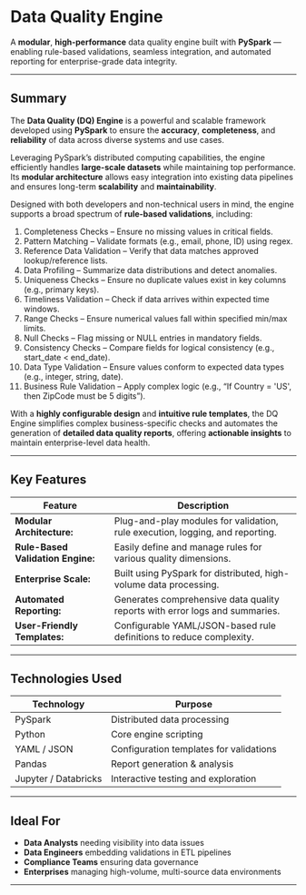 # Data Quality Engine
A **modular**, **high-performance** data quality engine built with **PySpark** — enabling rule-based validations, seamless integration, and automated reporting for enterprise-grade data integrity.

---

## Summary  

The **Data Quality (DQ) Engine** is a powerful and scalable framework developed using **PySpark** to ensure the **accuracy**, **completeness**, and **reliability** of data across diverse systems and use cases.  

Leveraging PySpark’s distributed computing capabilities, the engine efficiently handles **large-scale datasets** while maintaining top performance. Its **modular architecture** allows easy integration into existing data pipelines and ensures long-term **scalability** and **maintainability**.  

Designed with both developers and non-technical users in mind, the engine supports a broad spectrum of **rule-based validations**, including:

1. Completeness Checks – Ensure no missing values in critical fields.<br>
2. Pattern Matching – Validate formats (e.g., email, phone, ID) using regex.<br>
3. Reference Data Validation – Verify that data matches approved lookup/reference lists.<br>
4. Data Profiling – Summarize data distributions and detect anomalies.<br>
5. Uniqueness Checks – Ensure no duplicate values exist in key columns (e.g., primary keys).<br>
6. Timeliness Validation – Check if data arrives within expected time windows.<br>
7. Range Checks – Ensure numerical values fall within specified min/max limits.<br>
8. Null Checks – Flag missing or NULL entries in mandatory fields.<br>
9. Consistency Checks – Compare fields for logical consistency (e.g., start_date < end_date).<br>
10. Data Type Validation – Ensure values conform to expected data types (e.g., integer, string, date).<br>
11. Business Rule Validation – Apply complex logic (e.g., “If Country = 'US', then ZipCode must be 5 digits”).<br>

With a **highly configurable design** and **intuitive rule templates**, the DQ Engine simplifies complex business-specific checks and automates the generation of **detailed data quality reports**, offering **actionable insights** to maintain enterprise-level data health.

---

## Key Features

| Feature  | Description |
|-------------|-------------|
| **Modular Architecture:** | Plug-and-play modules for validation, rule execution, logging, and reporting. |
| **Rule-Based Validation Engine:** | Easily define and manage rules for various quality dimensions. |
| **Enterprise Scale:** |  Built using PySpark for distributed, high-volume data processing. |
| **Automated Reporting:** |  Generates comprehensive data quality reports with error logs and summaries. |
| **User-Friendly Templates:** | Configurable YAML/JSON-based rule definitions to reduce complexity. |

---

## Technologies Used

| Technology | Purpose |
|------------|---------|
|   PySpark | Distributed data processing |
|   Python | Core engine scripting |
|   YAML / JSON | Configuration templates for validations |
|   Pandas | Report generation & analysis |
|   Jupyter / Databricks | Interactive testing and exploration |

---

##  Ideal For

-  **Data Analysts** needing visibility into data issues  
-  **Data Engineers** embedding validations in ETL pipelines  
-  **Compliance Teams** ensuring data governance  
-  **Enterprises** managing high-volume, multi-source data environments  

---

